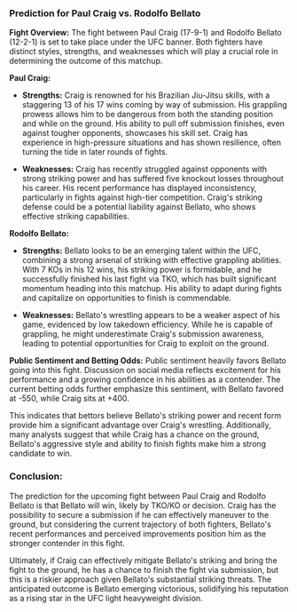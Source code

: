 ### Prediction for Paul Craig vs. Rodolfo Bellato

**Fight Overview:**
The fight between Paul Craig (17-9-1) and Rodolfo Bellato (12-2-1) is set to take place under the UFC banner. Both fighters have distinct styles, strengths, and weaknesses which will play a crucial role in determining the outcome of this matchup.

**Paul Craig:**
- **Strengths:** Craig is renowned for his Brazilian Jiu-Jitsu skills, with a staggering 13 of his 17 wins coming by way of submission. His grappling prowess allows him to be dangerous from both the standing position and while on the ground. His ability to pull off submission finishes, even against tougher opponents, showcases his skill set. Craig has experience in high-pressure situations and has shown resilience, often turning the tide in later rounds of fights.
  
- **Weaknesses:** Craig has recently struggled against opponents with strong striking power and has suffered five knockout losses throughout his career. His recent performance has displayed inconsistency, particularly in fights against high-tier competition. Craig's striking defense could be a potential liability against Bellato, who shows effective striking capabilities.

**Rodolfo Bellato:**
- **Strengths:** Bellato looks to be an emerging talent within the UFC, combining a strong arsenal of striking with effective grappling abilities. With 7 KOs in his 12 wins, his striking power is formidable, and he successfully finished his last fight via TKO, which has built significant momentum heading into this matchup. His ability to adapt during fights and capitalize on opportunities to finish is commendable.
  
- **Weaknesses:** Bellato's wrestling appears to be a weaker aspect of his game, evidenced by low takedown efficiency. While he is capable of grappling, he might underestimate Craig's submission awareness, leading to potential opportunities for Craig to exploit on the ground.

**Public Sentiment and Betting Odds:**
Public sentiment heavily favors Bellato going into this fight. Discussion on social media reflects excitement for his performance and a growing confidence in his abilities as a contender. The current betting odds further emphasize this sentiment, with Bellato favored at -550, while Craig sits at +400.

This indicates that bettors believe Bellato's striking power and recent form provide him a significant advantage over Craig's wrestling. Additionally, many analysts suggest that while Craig has a chance on the ground, Bellato's aggressive style and ability to finish fights make him a strong candidate to win.

### Conclusion:
The prediction for the upcoming fight between Paul Craig and Rodolfo Bellato is that Bellato will win, likely by TKO/KO or decision. Craig has the possibility to secure a submission if he can effectively maneuver to the ground, but considering the current trajectory of both fighters, Bellato's recent performances and perceived improvements position him as the stronger contender in this fight. 

Ultimately, if Craig can effectively mitigate Bellato's striking and bring the fight to the ground, he has a chance to finish the fight via submission, but this is a riskier approach given Bellato's substantial striking threats. The anticipated outcome is Bellato emerging victorious, solidifying his reputation as a rising star in the UFC light heavyweight division.
